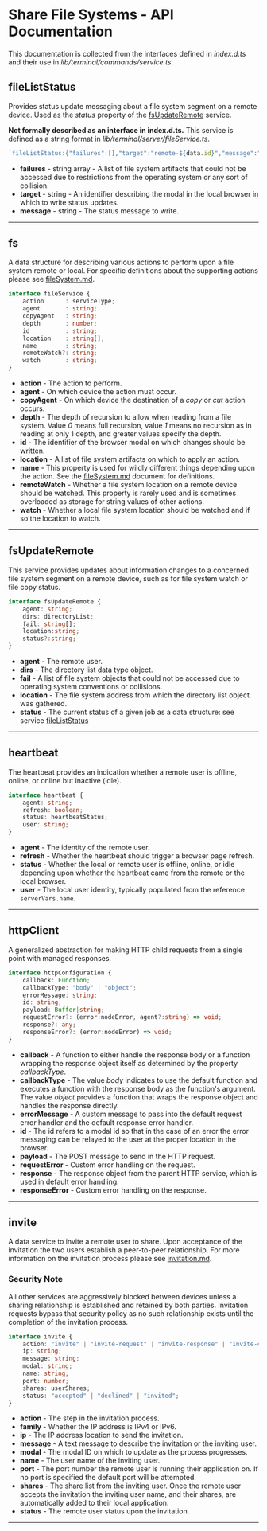 <!-- documentation/api - This documentation details the various services offered by the application. -->

# Share File Systems - API Documentation
This documentation is collected from the interfaces defined in *index.d.ts* and their use in *lib/terminal/commands/service.ts*.

## fileListStatus
Provides status update messaging about a file system segment on a remote device.  Used as the *status* property of the [fsUpdateRemote](#fsUpdateRemote) service.

**Not formally described as an interface in index.d.ts.** This service is defined as a string format in *lib/terminal/server/fileService.ts*.

```typescript
`fileListStatus:{"failures":[],"target":"remote-${data.id}","message":"Copy complete. ${commas(countFile)} file${filePlural} written at size ${prettyBytes(writtenSize)} (${commas(writtenSize)} bytes) with 0 failures."}`
```

* **failures** - string array - A list of file system artifacts that could not be accessed due to restrictions from the operating system or any sort of collision.
* **target** - string - An identifier describing the modal in the local browser in which to write status updates.
* **message** - string - The status message to write.

---

## fs
A data structure for describing various actions to perform upon a file system remote or local.  For specific definitions about the supporting actions please see [fileSystem.md](fileSystem.md).

```typescript
interface fileService {
    action      : serviceType;
    agent       : string;
    copyAgent   : string;
    depth       : number;
    id          : string;
    location    : string[];
    name        : string;
    remoteWatch?: string;
    watch       : string;
}
```

* **action** - The action to perform.
* **agent** - On which device the action must occur.
* **copyAgent** - On which device the destination of a *copy* or *cut* action occurs.
* **depth** - The depth of recursion to allow when reading from a file system. Value *0* means full recursion, value *1* means no recursion as in reading at only 1 depth, and greater values specify the depth.
* **id** - The identifier of the browser modal on which changes should be written.
* **location** - A list of file system artifacts on which to apply an action.
* **name** - This property is used for wildly different things depending upon the action.  See the [fileSystem.md](fileSystem.md) document for definitions.
* **remoteWatch** - Whether a file system location on a remote device should be watched.  This property is rarely used and is sometimes overloaded as storage for string values of other actions.
* **watch** - Whether a local file system location should be watched and if so the location to watch.

---

## fsUpdateRemote
This service provides updates about information changes to a concerned file system segment on a remote device, such as for file system watch or file copy status.

```typescript
interface fsUpdateRemote {
    agent: string;
    dirs: directoryList;
    fail: string[];
    location:string;
    status?:string;
}
```

* **agent** - The remote user.
* **dirs** - The directory list data type object.
* **fail** - A list of file system objects that could not be accessed due to operating system conventions or collisions.
* **location** - The file system address from which the directory list object was gathered.
* **status** - The current status of a given job as a data structure: see service [fileListStatus](#fileListStatus)

---

## heartbeat
The heartbeat provides an indication whether a remote user is offline, online, or online but inactive (idle).

```typescript
interface heartbeat {
    agent: string;
    refresh: boolean;
    status: heartbeatStatus;
    user: string;
}
```

* **agent** - The identity of the remote user.
* **refresh** - Whether the heartbeat should trigger a browser page refresh.
* **status** - Whether the local or remote user is offline, online, or idle depending upon whether the heartbeat came from the remote or the local browser.
* **user** - The local user identity, typically populated from the reference `serverVars.name`.

---

## httpClient
A generalized abstraction for making HTTP child requests from a single point with managed responses.

```typescript
interface httpConfiguration {
    callback: Function;
    callbackType: "body" | "object";
    errorMessage: string;
    id: string;
    payload: Buffer|string;
    requestError?: (error:nodeError, agent?:string) => void;
    response?: any;
    responseError?: (error:nodeError) => void;
}
```

* **callback** - A function to either handle the response body or a function wrapping the response object itself as determined by the property *callbackType*.
* **callbackType** - The value *body* indicates to use the default function and executes a function with the response body as the function's argument.  The value *object* provides a function that wraps the response object and handles the response directly.
* **errorMessage** - A custom message to pass into the default request error handler and the default response error handler.
* **id** - The id refers to a modal id so that in the case of an error the error messaging can be relayed to the user at the proper location in the browser.
* **payload** - The POST message to send in the HTTP request.
* **requestError** - Custom error handling on the request.
* **response** - The response object from the parent HTTP service, which is used in default error handling.
* **responseError** - Custom error handling on the response.

---

## invite
A data service to invite a remote user to share.  Upon acceptance of the invitation the two users establish a peer-to-peer relationship.  For more information on the invitation process please see [invitation.md](invitation.md).

### Security Note
All other services are aggressively blocked between devices unless a sharing relationship is established and retained by both parties.  Invitation requests bypass that security policy as no such relationship exists until the completion of the invitation process.

```typescript
interface invite {
    action: "invite" | "invite-request" | "invite-response" | "invite-complete";
    ip: string;
    message: string;
    modal: string;
    name: string;
    port: number;
    shares: userShares;
    status: "accepted" | "declined" | "invited";
}
```

* **action** - The step in the invitation process.
* **family** - Whether the IP address is IPv4 or IPv6.
* **ip** - The IP address location to send the invitation.
* **message** - A text message to describe the invitation or the inviting user.
* **modal** - The modal ID on which to update as the process progresses.
* **name** - The user name of the inviting user.
* **port** - The port number the remote user is running their application on.  If no port is specified the default port will be attempted.
* **shares** - The share list from the inviting user.  Once the remote user accepts the invitation the inviting user name, and their shares, are automatically added to their local application.
* **status** - The remote user status upon the invitation.

---